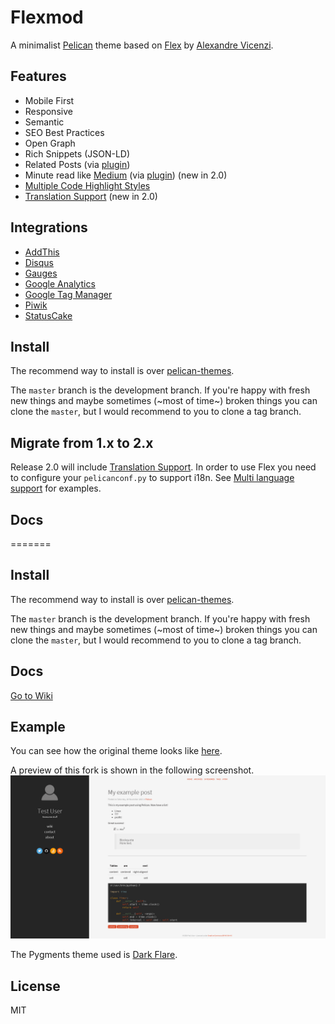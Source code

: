 # Flexmod

A minimalist [Pelican](http://blog.getpelican.com/) theme based on [Flex](https://github.com/alexandrevicenzi/Flex) by [Alexandre Vicenzi](https://github.com/alexandrevicenzi).


## Features

- Mobile First
- Responsive
- Semantic
- SEO Best Practices
- Open Graph
- Rich Snippets (JSON-LD)
- Related Posts (via [plugin](https://github.com/getpelican/pelican-plugins/tree/master/related_posts))
- Minute read like [Medium](https://medium.com/) (via [plugin](https://github.com/getpelican/pelican-plugins/tree/master/post_stats)) (new in 2.0)
- [Multiple Code Highlight Styles](https://github.com/alexandrevicenzi/Flex/wiki/Code-highlight-support)
- [Translation Support](https://github.com/alexandrevicenzi/Flex/wiki/Translation-support) (new in 2.0)

## Integrations

- [AddThis](http://www.addthis.com/)
- [Disqus](https://disqus.com/)
- [Gauges](http://get.gaug.es/)
- [Google Analytics](https://www.google.com/analytics/web/)
- [Google Tag Manager](https://www.google.com/tagmanager/)
- [Piwik](http://piwik.org/)
- [StatusCake](https://www.statuscake.com/)

## Install

The recommend way to install is over [pelican-themes](https://github.com/getpelican/pelican-themes).

The `master` branch is the development branch. If you're happy with fresh new things and maybe sometimes (~most of time~) broken things you can clone the `master`, but I would recommend to you to clone a tag branch.

## Migrate from 1.x to 2.x

Release 2.0 will include [Translation Support](https://github.com/alexandrevicenzi/Flex/wiki/Multi-language-support). In order to use Flex you need to configure your `pelicanconf.py` to support i18n. See [Multi language support](https://github.com/alexandrevicenzi/Flex/wiki/Multi-language-support) for examples.

## Docs
=======
## Install

The recommend way to install is over [pelican-themes](https://github.com/getpelican/pelican-themes).

The `master` branch is the development branch. If you're happy with fresh new things and maybe sometimes (~most of time~) broken things you can clone the `master`, but I would recommend to you to clone a tag branch.

## Docs

[Go to Wiki](https://github.com/alexandrevicenzi/Flex/wiki)

## Example

You can see how the original theme looks like [here](https://blog.alexandrevicenzi.com/flex-pelican-theme.html).

A preview of this fork is shown in the following screenshot.
![Screenshot](https://github.com/sashw/Flexmod/blob/master/screenshot.png)

The Pygments theme used is [Dark Flare](https://github.com/sashw/pygments-dark-flare).

## License

MIT
